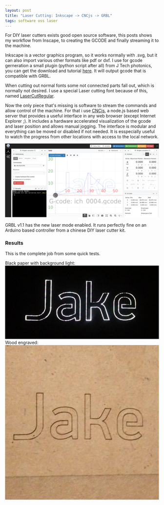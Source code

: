 ```yaml
---
layout: post
title: "Laser Cutting: Inkscape -> CNCjs -> GRBL"
tags: software oss laser
---
```

For DIY laser cutters exists good open source software, this posts shows my workflow from Inscape, to creating the GCODE and finally streaming it to the machine.

Inkscape is a vector graphics program, so it works normally with .svg, but it can also import various other formats like pdf or dxf. I use for gcode gerneration a small plugin (python script after all) from J Tech photonics, you can get the download and tutorial [here](https://jtechphotonics.com/?page_id=2012). It will output gcode that is compatible with GRBL.

When cutting out normal fonts some not connected parts fall out, which is normally not desired. I use a special Laser cutting font because of this, named [LaserCutRegular](https://www.ffonts.net/LaserCutRegular.font).

Now the only piece that's missing is software to stream the commands and allow control of the machine. For that i use [CNCjs](https://github.com/cncjs/cncjs), a node.js based web server that provides a useful interface in any web browser (except Internet Explorer ;). It includes a hardware accelerated visualization of the gcode and laser position and allows manual jogging. The interface is modular and everything can be moved or disabled if not needed. It is esspecially useful to watch the progress from other locations with access to the local network.

![CNCjs screenshot](/assets/laser/cncjs.png)

GRBL v1.1 has the new laser mode enabled. It runs perfectly fine on an Arduino based controller from a chinese DIY laser cutter kit.

### Results
This is the complete job from some quick tests.

Black paper with background light:
![laser cut paper glow](/assets/laser/Jake_glow.jpg)
Wood engraved:
![wood laser engraved](/assets/laser/wood_engrave.jpg)
